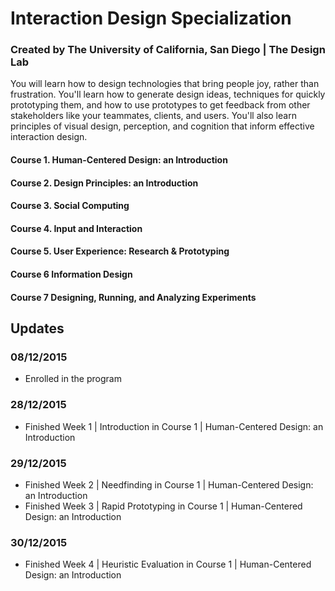 # Interaction Design Specialization
### Created by The University of California, San Diego | The Design Lab

You will learn how to design technologies that bring people joy, rather than frustration. You'll learn how to generate design ideas, techniques for quickly prototyping them, and how to use prototypes to get feedback from other stakeholders like your teammates, clients, and users. You'll also learn principles of visual design, perception, and cognition that inform effective interaction design.

#### Course 1. Human-Centered Design: an Introduction
#### Course 2. Design Principles: an Introduction
#### Course 3. Social Computing
#### Course 4. Input and Interaction
#### Course 5. User Experience: Research & Prototyping
#### Course 6 Information Design
#### Course 7 Designing, Running, and Analyzing Experiments


## Updates
### 08/12/2015
- Enrolled in the program

### 28/12/2015
- Finished Week 1 | Introduction in Course 1 | Human-Centered Design: an Introduction

### 29/12/2015
- Finished Week 2 | Needfinding in Course 1 | Human-Centered Design: an Introduction
- Finished Week 3 | Rapid Prototyping in Course 1 | Human-Centered Design: an Introduction

### 30/12/2015
- Finished Week 4 | Heuristic Evaluation in Course 1 | Human-Centered Design: an Introduction